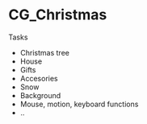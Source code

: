 # CG_Christmas
Tasks
- Christmas tree
- House
- Gifts
- Accesories
- Snow
- Background
- Mouse, motion, keyboard functions
- ..
